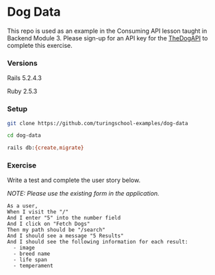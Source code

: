 # Dog Data

This repo is used as an example in the Consuming API lesson taught in Backend Module 3. Please sign-up for an API key for the [TheDogAPI](https://thedogapi.com/) to complete this exercise.

### Versions

Rails 5.2.4.3

Ruby 2.5.3

### Setup

```bash
git clone https://github.com/turingschool-examples/dog-data

cd dog-data

rails db:{create,migrate}
```

### Exercise

Write a test and complete the user story below.

_NOTE: Please use the existing form in the application._

```
As a user,
When I visit the "/"
And I enter "5" into the number field
And I click on "Fetch Dogs"
Then my path should be "/search"
And I should see a message "5 Results"
And I should see the following information for each result:
  - image
  - breed name
  - life span
  - temperament
```

